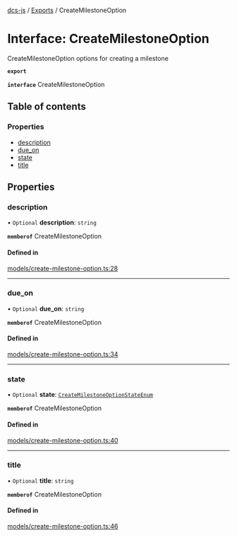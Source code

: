 [dcs-js](../README.md) / [Exports](../modules.md) / CreateMilestoneOption

# Interface: CreateMilestoneOption

CreateMilestoneOption options for creating a milestone

**`export`**

**`interface`** CreateMilestoneOption

## Table of contents

### Properties

- [description](CreateMilestoneOption.md#description)
- [due\_on](CreateMilestoneOption.md#due_on)
- [state](CreateMilestoneOption.md#state)
- [title](CreateMilestoneOption.md#title)

## Properties

### <a id="description" name="description"></a> description

• `Optional` **description**: `string`

**`memberof`** CreateMilestoneOption

#### Defined in

[models/create-milestone-option.ts:28](https://github.com/unfoldingWord/dcs-js/blob/b29eb7a/models/create-milestone-option.ts#L28)

___

### <a id="due_on" name="due_on"></a> due\_on

• `Optional` **due\_on**: `string`

**`memberof`** CreateMilestoneOption

#### Defined in

[models/create-milestone-option.ts:34](https://github.com/unfoldingWord/dcs-js/blob/b29eb7a/models/create-milestone-option.ts#L34)

___

### <a id="state" name="state"></a> state

• `Optional` **state**: [`CreateMilestoneOptionStateEnum`](../modules.md#createmilestoneoptionstateenum-1)

**`memberof`** CreateMilestoneOption

#### Defined in

[models/create-milestone-option.ts:40](https://github.com/unfoldingWord/dcs-js/blob/b29eb7a/models/create-milestone-option.ts#L40)

___

### <a id="title" name="title"></a> title

• `Optional` **title**: `string`

**`memberof`** CreateMilestoneOption

#### Defined in

[models/create-milestone-option.ts:46](https://github.com/unfoldingWord/dcs-js/blob/b29eb7a/models/create-milestone-option.ts#L46)
